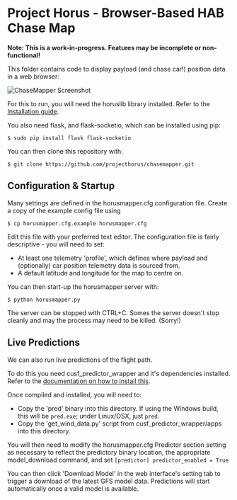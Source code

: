# Project Horus - Browser-Based HAB Chase Map

**Note: This is a work-in-progress. Features may be incomplete or non-functional!**

This folder contains code to display payload (and chase car!) position data in a web browser:

![ChaseMapper Screenshot](https://github.com/projecthorus/chasemapper/raw/master/doc/chasemapper.jpg)

For this to run, you will need the horuslib library installed. Refer to the [Installation guide](https://github.com/projecthorus/horus_utils/wiki/1.-Dependencies-&-Installation).

You also need flask, and flask-socketio, which can be installed using pip:
```
$ sudo pip install flask flask-socketio
```

You can then clone this repository with:
```
$ git clone https://github.com/projecthorus/chasemapper.git
```

## Configuration & Startup
Many settings are defined in the horusmapper.cfg configuration file.
Create a copy of the example config file using
```
$ cp horusmapper.cfg.example horusmapper.cfg
```
Edit this file with your preferred text editor. The configuration file is fairly descriptive - you will need to set:
 * At least one telemetry 'profile', which defines where payload and (optionally) car position telemetry data is sourced from.
 * A default latitude and longitude for the map to centre on.

You can then start-up the horusmapper server with:
```
$ python horusmapper.py
```

The server can be stopped with CTRL+C. Somes the server doesn't stop cleanly and may the process may need to be killed. (Sorry!)


## Live Predictions
We can also run live predictions of the flight path. 

To do this you need cusf_predictor_wrapper and it's dependencies installed. Refer to the [documentation on how to install this](https://github.com/darksidelemm/cusf_predictor_wrapper/).

Once compiled and installed, you will need to: 
 * Copy the 'pred' binary into this directory. If using the Windows build, this will be `pred.exe`; under Linux/OSX, just `pred`.
 * Copy the 'get_wind_data.py' script from cusf_predictor_wrapper/apps into this directory.

You will then need to modify the horusmapper.cfg Predictor section setting as necessary to reflect the predictory binary location, the appropriate model_download command, and set `[predictor] predictor_enabled = True`

You can then click 'Download Model' in the web interface's setting tab to trigger a download of the latest GFS model data. Predictions will start automatically once a valid model is available.
